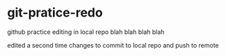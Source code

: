 # git-pratice-redo
github practice
editing in local repo
blah blah blah blah


edited a second time 
changes to commit to local repo and push to remote